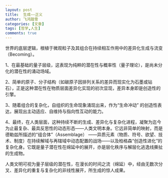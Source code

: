 ```yaml
---
layout: post
title:  生成——正义
author: 飞鸿踏雪
categories: [文章]
tags: [哲学,人生]
comments: true
---
```

世界的底层逻辑，根植于微观粒子及其组合在持续相互作用中的差异化生成与流变（Becoming）。

1、在最基础的量子层级，这表现为纯粹的潜在性与概率性（量子理论），是尚未分化的潜在性的涌动场域。

2、简单的原子、分子结构（如碳原子因排列关系的差异而现实化为石墨或钻石），正是这种潜在性在物质层面差异化实现的初次显现，差异本身即是创造性的引擎。

3、随着组合的复杂化，自组织的生命现象涌现出来，作为“生命冲动” 的创造性表达，展现出主动适应、自维持与指向性互动的能力。

4、最终，在人类层面，这种持续不断的生成、差异化与复杂化进程，凝聚为迄今为止最复杂、最具反思性的动态形态——人类文明本身。它远非简单的映射，而是德勒兹所描述的“组合体”（Assemblage） ——异质元素（物质、符号、欲望、技术、制度）在持续解域与再辖域中动态配置的战场——以及柏格森“创造性进化”的复杂化身。它既是量子潜在性在绵延中的展开，亦是层化秩序与解层化逃逸线撕扯的生成物。

人类文明可视为量子层级的潜在性，在漫长的时间之流（绵延）中，经由无数次分叉、差异化的重复与复杂化的非线性展开，所生成的惊人成果。
